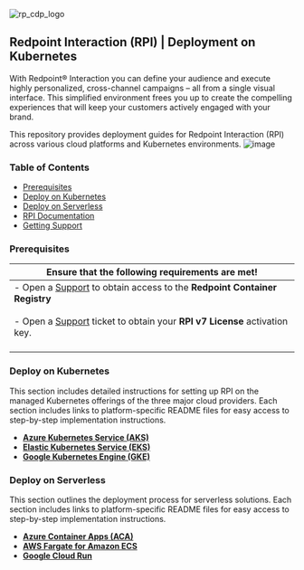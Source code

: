 ![rp_cdp_logo](https://github.com/RedPointGlobal/redpoint-rpi/assets/42842390/432d779f-de4e-4936-80fe-3caa4d732603)
## Redpoint Interaction (RPI) | Deployment on Kubernetes
With Redpoint® Interaction you can define your audience and execute highly personalized, cross-channel campaigns – all from a single visual interface. This simplified environment frees you up to create the compelling experiences that will keep your customers actively engaged with your brand.

This repository provides deployment guides for Redpoint Interaction (RPI) across various cloud platforms and Kubernetes environments.
![image](https://user-images.githubusercontent.com/42842390/229413149-ff9497cd-8ed4-4512-96e1-c71932680350.png)
### Table of Contents
- [Prerequisites ](#prerequisites)
- [Deploy on Kubernetes ](#deploy-on-kubernetes)
- [Deploy on Serverless ](#deploy-on-serverless)
- [RPI Documentation](#rpi-documentation)
- [Getting Support](#getting-support)

### Prerequisites
| Ensure that the following requirements are met!                                                                                                                                                                                                                                   |
|----------------------------------------------------------------------------------------------------------------------------------------------------------------------------------------------------------------------------------------------------------------------------------|
| - Open a [Support](mailto:support@redpointglobal.com) to obtain access to the **Redpoint Container Registry** <br><br>  - Open a [Support](mailto:support@redpointglobal.com) ticket to obtain your **RPI v7 License** activation key.<br><br>  |

### Deploy on Kubernetes
This section includes detailed instructions for setting up RPI on the managed Kubernetes offerings of the three major cloud providers. Each section includes links to platform-specific README files for easy access to step-by-step implementation instructions. 

- **[Azure Kubernetes Service (AKS)](azure/aks/README.md)**
- **[Elastic Kubernetes Service (EKS)](aws/eks/README.md)**
- **[Google Kubernetes Engine (GKE)](gcp/gke/README.md)**

### Deploy on Serverless
This section outlines the deployment process for serverless solutions. Each section includes links to platform-specific README files for easy access to step-by-step implementation instructions.

- **[Azure Container Apps (ACA)](azure/aca/README.md)**
- **[AWS Fargate for Amazon ECS](aws/fargate/README.md)**
- **[Google Cloud Run](gcp/cloud-run/README.md)**
